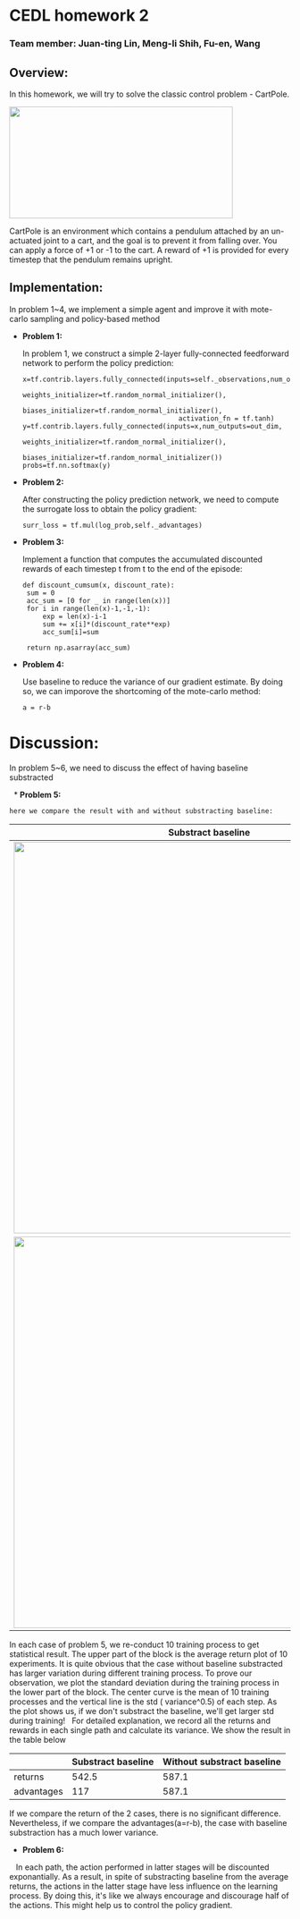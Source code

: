 # CEDL homework 2
### Team member: Juan-ting Lin, Meng-li Shih, Fu-en, Wang

## Overview:

 In this homework, we will try to solve the classic control problem - CartPole.
 
 <img src="https://cloud.githubusercontent.com/assets/7057863/19025154/dd94466c-8946-11e6-977f-2db4ce478cf3.gif" width="400" height="200" />
 
 CartPole is an environment which contains a pendulum attached by an un-actuated joint to a cart, and the goal is to prevent it from falling over. You can apply a force of +1 or -1 to the cart. A reward of +1 is provided for every timestep that the pendulum remains upright.
 
## Implementation:

 In problem 1~4, we implement a simple agent and improve it with mote-carlo sampling and policy-based method
 * **Problem 1:**
 
   In problem 1, we construct a simple 2-layer fully-connected feedforward network to perform the policy prediction:
   
   ```
   x=tf.contrib.layers.fully_connected(inputs=self._observations,num_outputs=hidden_dim,
                                          weights_initializer=tf.random_normal_initializer(),
                                          biases_initializer=tf.random_normal_initializer(),
                                          activation_fn = tf.tanh)
   y=tf.contrib.layers.fully_connected(inputs=x,num_outputs=out_dim,
                                          weights_initializer=tf.random_normal_initializer(),
                                          biases_initializer=tf.random_normal_initializer())
   probs=tf.nn.softmax(y)
   ```
   
 * **Problem 2:**
 
   After constructing the policy prediction network, we need to compute the surrogate loss to obtain the policy gradient:
   
   ```
   surr_loss = tf.mul(log_prob,self._advantages)
   ```
   
 * **Problem 3:**
  
   Implement a function that computes the accumulated discounted rewards of each timestep t from t to the end of the episode:
   
   ```
   def discount_cumsum(x, discount_rate):
    sum = 0
    acc_sum = [0 for _ in range(len(x))]
    for i in range(len(x)-1,-1,-1):
        exp = len(x)-i-1
        sum += x[i]*(discount_rate**exp)
        acc_sum[i]=sum

    return np.asarray(acc_sum)
   ```
 * **Problem 4:**
 
   Use baseline to reduce the variance of our gradient estimate. By doing so, we can imporove the shortcoming of the mote-carlo method:
   
   ```
   a = r-b
   ```
   
# Discussion:

  In problem 5~6, we need to discuss the effect of having baseline substracted
  
   * **Problem 5:**
    
    here we compare the result with and without substracting baseline:
    
|Substract baseline|Without substracting baseline|
|---|---|
|<img src="https://github.com/brade31919/homework2/blob/master/pic/with_baseline_10.png" width="700"> |<img src="https://github.com/brade31919/homework2/blob/master/pic/without_baseline_10.png" width="700"> |
|<img src="https://github.com/brade31919/homework2/blob/master/pic/with_baseline_std.png" width="700"> |<img src="https://github.com/brade31919/homework2/blob/master/pic/without_baseline_std.png" width="700">|

   In each case of problem 5, we re-conduct 10 training process to get statistical result. The upper part of the block is the average return plot of 10 experiments. It is quite obvious that the case without baseline substracted has larger variation during different training process. To prove our observation, we plot the standard deviation during the training process in the lower part of the block. The center curve is the mean of 10 training processes and the vertical line is the std ( variance^0.5) of each step. As the plot shows us, if we don't substract the baseline, we'll get larger std during training!
   For detailed explanation, we record all the returns and rewards in each single path and calculate its variance. We show the result in the table below
   
| |Substract baseline|Without substract baseline|
|---|---|---|
|returns|542.5|587.1|
|advantages|117|587.1|

If we compare the return of the 2 cases, there is no significant difference. Nevertheless, if we compare the advantages(a=r-b), the case with baseline substraction has a much lower variance.

  * **Problem 6:**
  
    In each path, the action performed in latter stages will be discounted exponantially. As a result, in spite of substracting baseline from the average returns, the actions in the latter stage have less influence on the learning process. By doing this, it's like we always encourage and discourage half of the actions. This might help us to control the policy gradient. 

   
  
   
